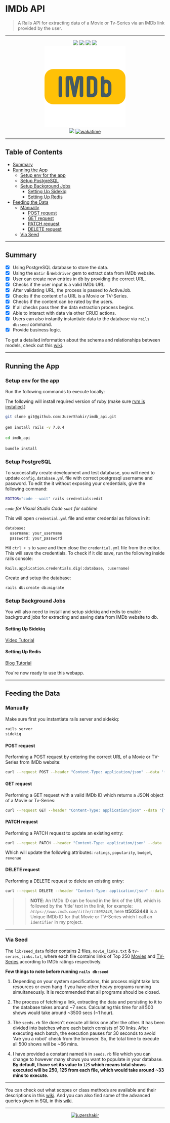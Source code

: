 # IMDb API

> A Rails API for extracting data of a Movie or Tv-Series via an IMDb link provided by the user.

---

<div align="center">

  <img src="https://img.shields.io/badge/Ruby_3.1.2-CC342D?style=for-the-badge&logo=ruby&logoColor=white">

  <img src="https://img.shields.io/badge/Rails_7.0.4-CC0000?style=for-the-badge&logo=ruby-on-rails&logoColor=white">

  <img src="https://img.shields.io/badge/PostgreSQL-316192?style=for-the-badge&logo=postgresql&logoColor=white">

  <img src="https://img.shields.io/badge/redis-%23DD0031.svg?&style=for-the-badge&logo=redis&logoColor=white">
</div>

<div align="center">
  <img src="public/assets/project_logo.png" />
</div>

<div align="center">
  <img src="https://visitor-badge-reloaded.herokuapp.com/badge?page_id=juzershakir.imdb_api&color=000000&lcolor=000000&style=for-the-badge&logo=Github"/>
  <a href="https://wakatime.com/badge/user/ccef187f-4308-4666-920d-d0a9a07d713a/project/509003f7-2b71-4958-be09-1a0d27b03a0c"><img src="https://wakatime.com/badge/user/ccef187f-4308-4666-920d-d0a9a07d713a/project/509003f7-2b71-4958-be09-1a0d27b03a0c.svg" alt="wakatime"></a>
</div>

---

## Table of Contents

- [Summary](#summary)
- [Running the App](#running-the-app)
  - [Setup env for the app](#setup-env-for-the-app)
  - [Setup PostgreSQL](#setup-postgresql)
  - [Setup Background Jobs](#setup-background-jobs)
    - [Setting Up Sidekiq](#setting-up-sidekiq)
    - [Setting Up Redis](#setting-up-redis)
- [Feeding the Data](#feeding-the-data)
  - [Manually](#manually)
    - [POST request](#post-request)
    - [GET request](#get-request)
    - [PATCH request](#patch-request)
    - [DELETE request](#delete-request)
  - [Via Seed](#via-seed)

---

## Summary

- [x] Using PostgreSQL database to store the data.
- [x] Using the `Watir` & `Webdriver` gem to extract data from IMDb website.
- [x] User can create new entries in db by providing the correct URL.
- [x] Checks if the user input is a valid IMDb URL.
- [x] After validating URL, the process is passed to ActiveJob.
- [x] Checks if the content of a URL is a Movie or TV-Series.
- [x] Checks if the content can be rated by the users.
- [x] If all checks pass then the data extraction process begins.
- [x] Able to interact with data via other CRUD actions.
- [x] Users can also instantly instantiate data to the database via `rails db:seed` command.
- [x] Provide business logic.

To get a detailed information about the schema and relationships between models, check out this [wiki](https://github.com/JuzerShakir/imdb_api/wiki).

---

## Running the App

### Setup env for the app

Run the following commands to execute locally:

The following will install required version of ruby (make sure [rvm is installed](https://rvm.io/rvm/install).)

```bash
git clone git@github.com:JuzerShakir/imdb_api.git

gem install rails -v 7.0.4

cd imdb_api

bundle install
```

### Setup PostgreSQL

To successfully create development and test database, you will need to update `config.database.yml` file with correct postgresql username and password.
To edit the it without exposing your credentials, give the following command:

```bash
EDITOR="code --wait" rails credentials:edit
```

_`code` for Visual Studio Code_
_`subl` for sublime_

This will open `credential.yml` file and enter credential as follows in it:

```
database:
  username: your_username
  password: your_password
```

Hit `ctrl + s` to save and then close the `credential.yml` file from the editor. This will save the credentials. To check if it did save, run the following inside rails console:

```
Rails.application.credentials.dig(:database, :username)
```

Create and setup the database:

```bash
rails db:create db:migrate
```

### Setup Background Jobs

You will also need to install and setup sidekiq and redis to enable background jobs for extracting and saving data from IMDb website to db.

#### Setting Up Sidekiq

[Video Tutorial](https://youtu.be/aaGSh38nzq8)

#### Setting Up Redis

[Blog Tutorial](https://www.digitalocean.com/community/tutorials/how-to-install-and-secure-redis-on-ubuntu-18-04)

You're now ready to use this webapp.

---

## Feeding the Data

### Manually

Make sure first you instantiate rails server and sidekiq:

```bash
rails server
sidekiq
```

#### POST request

Performing a POST request by entering the correct URL of a Movie or TV-Series from IMDb website:

```bash
curl --request POST --header "Content-Type: application/json" --data '{"url": "https://www.imdb.com/title/tt0944947/"}' http://localhost:3000/api/entertainment -v
```

#### GET request

Performing a GET request with a valid IMDb ID which returns a JSON object of a Movie or Tv-Series:

```bash
curl --request GET --header "Content-Type: application/json" --data '{"identifier":"tt0944947"}' http://localhost:3000/api/entertainment
```

#### PATCH request

Performing a PATCH request to update an existing entry:

```bash
curl --request PATCH --header "Content-Type: application/json" --data '{"identifier": "tt0944947"}' http://localhost:3000/api/entertainment -v
```

Which will update the following attributes: `ratings`, `popularity`, `budget`, `revenue`

#### DELETE request

Performing a DELETE request to delete an existing entry:

```bash
curl --request DELETE --header "Content-Type: application/json" --data '{"identifier": "tt0944947"}' http://localhost:3000/api/entertainment -v
```

> > **NOTE**:
> > An IMDb ID can be found in the link of the URL which is followed by the 'title' text in the link, for example: _`https://www.imdb.com/title/tt5052448`_, here **tt5052448** is a Unique IMDb ID for that Movie or TV-Series which I call an `identifier` in my project.

---

### Via Seed

The `lib/seed_data` folder contains 2 files, `movie_links.txt` & `tv-series_links.txt`, where each file contains links of Top 250 [Movies](https://www.imdb.com/chart/top/?ref_=nv_mv_250) and [TV-Series](https://www.imdb.com/chart/toptv/?ref_=nv_tvv_250) according to IMDb ratings respectively.

**Few things to note before running `rails db:seed`**

1. Depending on your system specifications, this process might take lots resources or even hang if you have other heavy programs running simultaneously. It is recommended that all programs should be closed.

2. The process of fetching a link, extracting the data and persisting to it to the database takes around ~7 secs. Calculating this time for all 500 shows would take around ~3500 secs (~1 hour).

3. The `seeds.rb` file doesn't execute all links one after the other. It has been divided into batches where each batch consists of 30 links. After executing each batch, the execution pauses for 30 seconds to avoid 'Are you a robot' check from the browser. So, the total time to execute all 500 shows will be ~66 mins.

4. I have provided a constant named `N` in `seeds.rb` file which you can change to however many shows you want to populate in your database. **By default, I have set its value to `125` which means total shows executed will be 250, 125 from each file, which would take around ~33 mins to execute.**

---

You can check out what scopes or class methods are available and their descriptions in this [wiki](https://github.com/JuzerShakir/imdb_api/wiki/Simple-Queries-with-Scopes). And you can also find some of the advanced queries given in SQL in this [wiki](https://github.com/JuzerShakir/imdb_api/wiki/Advanced-Queries-with-SQL).

---

<div align="center">
  <a href="https://www.buymeacoffee.com/juzershakir"> <img src="https://cdn.buymeacoffee.com/buttons/v2/default-yellow.png" height="50" width="210" alt="juzershakir" /></a>
</div>

